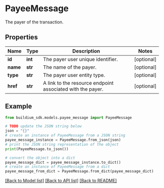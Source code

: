 # PayeeMessage

The payer of the transaction.

## Properties

Name | Type | Description | Notes
------------ | ------------- | ------------- | -------------
**id** | **int** | The payer user unique identifier. | [optional] 
**name** | **str** | The name of the payer. | [optional] 
**type** | **str** | The payer user entity type. | [optional] 
**href** | **str** | A link to the resource endpoint associated with the payer. | [optional] 

## Example

```python
from buildium_sdk.models.payee_message import PayeeMessage

# TODO update the JSON string below
json = "{}"
# create an instance of PayeeMessage from a JSON string
payee_message_instance = PayeeMessage.from_json(json)
# print the JSON string representation of the object
print(PayeeMessage.to_json())

# convert the object into a dict
payee_message_dict = payee_message_instance.to_dict()
# create an instance of PayeeMessage from a dict
payee_message_from_dict = PayeeMessage.from_dict(payee_message_dict)
```
[[Back to Model list]](../README.md#documentation-for-models) [[Back to API list]](../README.md#documentation-for-api-endpoints) [[Back to README]](../README.md)


